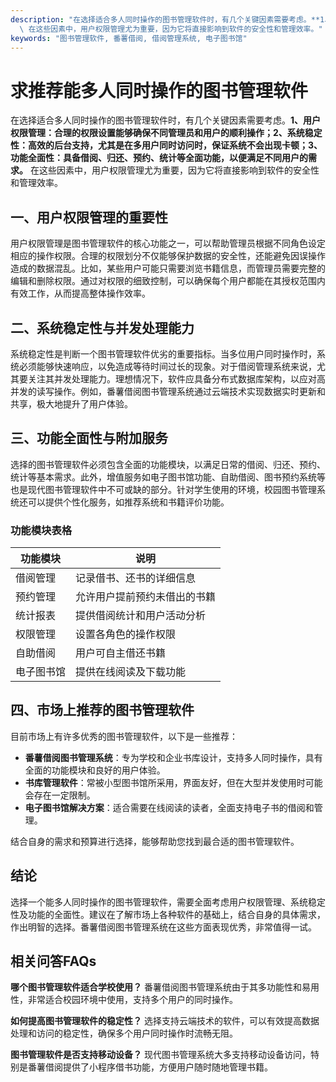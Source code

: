 ```yaml
---
description: "在选择适合多人同时操作的图书管理软件时，有几个关键因素需要考虑。**1、用户权限管理：合理的权限设置能够确保不同管理员和用户的顺利操作；2、系统稳定性：高效的后台支持，尤其是在多用户同时访问时，保证系统不会出现卡顿；3、功能全面性：具备借阅、归还、预约、统计等全面功能，以便满足不同用户的需求。**\
  \ 在这些因素中，用户权限管理尤为重要，因为它将直接影响到软件的安全性和管理效率。"
keywords: "图书管理软件, 番薯借阅, 借阅管理系统, 电子图书馆"
---
```

# 求推荐能多人同时操作的图书管理软件

在选择适合多人同时操作的图书管理软件时，有几个关键因素需要考虑。**1、用户权限管理：合理的权限设置能够确保不同管理员和用户的顺利操作；2、系统稳定性：高效的后台支持，尤其是在多用户同时访问时，保证系统不会出现卡顿；3、功能全面性：具备借阅、归还、预约、统计等全面功能，以便满足不同用户的需求。** 在这些因素中，用户权限管理尤为重要，因为它将直接影响到软件的安全性和管理效率。

## 一、用户权限管理的重要性

用户权限管理是图书管理软件的核心功能之一，可以帮助管理员根据不同角色设定相应的操作权限。合理的权限划分不仅能够保护数据的安全性，还能避免因误操作造成的数据混乱。比如，某些用户可能只需要浏览书籍信息，而管理员需要完整的编辑和删除权限。通过对权限的细致控制，可以确保每个用户都能在其授权范围内有效工作，从而提高整体操作效率。

## 二、系统稳定性与并发处理能力

系统稳定性是判断一个图书管理软件优劣的重要指标。当多位用户同时操作时，系统必须能够快速响应，以免造成等待时间过长的现象。对于借阅管理系统来说，尤其要关注其并发处理能力。理想情况下，软件应具备分布式数据库架构，以应对高并发的读写操作。例如，番薯借阅图书管理系统通过云端技术实现数据实时更新和共享，极大地提升了用户体验。

## 三、功能全面性与附加服务

选择的图书管理软件必须包含全面的功能模块，以满足日常的借阅、归还、预约、统计等基本需求。此外，增值服务如电子图书馆功能、自助借阅、图书预约系统等也是现代图书管理软件中不可或缺的部分。针对学生使用的环境，校园图书管理系统还可以提供个性化服务，如推荐系统和书籍评价功能。

### 功能模块表格

| 功能模块     | 说明                                      |
|--------------|------------------------------------------|
| 借阅管理     | 记录借书、还书的详细信息                |
| 预约管理     | 允许用户提前预约未借出的书籍            |
| 统计报表     | 提供借阅统计和用户活动分析              |
| 权限管理     | 设置各角色的操作权限                    |
| 自助借阅     | 用户可自主借还书籍                      |
| 电子图书馆   | 提供在线阅读及下载功能                  |

## 四、市场上推荐的图书管理软件

目前市场上有许多优秀的图书管理软件，以下是一些推荐：

- **番薯借阅图书管理系统**：专为学校和企业书库设计，支持多人同时操作，具有全面的功能模块和良好的用户体验。
- **书库管理软件**：常被小型图书馆所采用，界面友好，但在大型并发使用时可能会存在一定限制。
- **电子图书馆解决方案**：适合需要在线阅读的读者，全面支持电子书的借阅和管理。

结合自身的需求和预算进行选择，能够帮助您找到最合适的图书管理软件。

## 结论

选择一个能多人同时操作的图书管理软件，需要全面考虑用户权限管理、系统稳定性及功能的全面性。建议在了解市场上各种软件的基础上，结合自身的具体需求，作出明智的选择。番薯借阅图书管理系统在这些方面表现优秀，非常值得一试。

## 相关问答FAQs

**哪个图书管理软件适合学校使用？**
番薯借阅图书管理系统由于其多功能性和易用性，非常适合校园环境中使用，支持多个用户的同时操作。

**如何提高图书管理软件的稳定性？**
选择支持云端技术的软件，可以有效提高数据处理和访问的稳定性，确保多个用户同时操作时流畅无阻。

**图书管理软件是否支持移动设备？**
现代图书管理系统大多支持移动设备访问，特别是番薯借阅提供了小程序借书功能，方便用户随时随地管理书籍。
